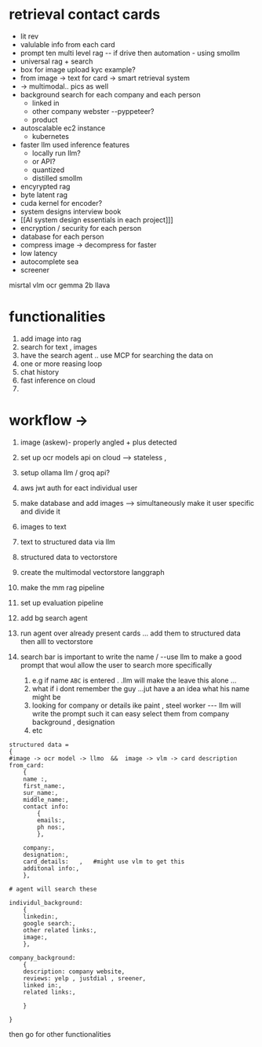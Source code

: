 # retrieval contact cards
- lit rev
- valulable info from each card
- prompt ten multi level rag -- if drive then automation - using smollm 
- universal rag + search
- box for image upload kyc example?
- from image -> text for card -> smart retrieval system 
- -> multimodal.. pics as well
- background search for each company and each person
	- linked in
	- other company webster --pyppeteer?
	- product
- autoscalable ec2 instance
	- kubernetes
- faster llm used inference features
	- locally run llm?
	- or API?
	- quantized
	- distilled smollm
- encyrypted rag
- byte latent rag
- cuda kernel for encoder?
- system designs interview book
- [[AI system design essentials in each project]]]
- encryption / security for each person
- database for each person
- compress image -> decompress for faster 
- low latency
- autocomplete sea
- screener


misrtal vlm ocr 
gemma 2b 
llava



# functionalities
1. add image into rag
2. search for text , images
3. have the search agent .. use MCP for searching the data on
4. one or more reasing loop 
5. chat history
6. fast inference on cloud
7. 

# workflow ->

1. image (askew)- properly angled + plus detected 
2. set up ocr models api on cloud --> stateless , 
3. setup ollama llm / groq api?
4. aws jwt auth for eact individual user
5. make database and add images --> simultaneously make  it user specific and divide it 
6. images to text
7. text to structured data via  llm 
8. structured data to vectorstore
9. create the multimodal vectorstore langgraph 
10. make the mm rag pipeline
11. set up evaluation pipeline
12. add bg search agent
13. run agent over already present cards ... add them to structured data then alll to vectorstore


14. search bar is important to write the name / --use llm to make a good prompt that woul allow the user to search more specifically
	1. e.g if name `ABC` is entered . .llm will make the leave this alone ...
	2. what if i dont remember the guy ...jut have a an idea what his name might be
	3. looking for company or details ike paint , steel worker --- llm will write the prompt such it can easy select them from company background , designation 
	4. etc



```
structured data = 
{
#image -> ocr model -> llmo  &&  image -> vlm -> card description
from_card:
	{
	name :,
	first_name:,
	sur_name:,
	middle_name:,
	contact info: 
		{
		emails:,
		ph nos:,
		},
	
	company:,
	designation:,
	card_details:   ,   #might use vlm to get this
	additonal info:,
	},

# agent will search these

individul_background:
	{
	linkedin:,
	google search:,
	other related links:,
	image:,
	},
	
company_background:
	{
	description: company website,
	reviews: yelp , justdial , sreener,
	linked in:,
	related links:,
	
	}
	
}
```


then go for other functionalities